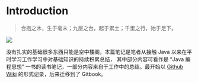 # Introduction

> 合抱之木，生于毫末；九层之台，起于累土；千里之行，始于足下。


![](https://jverson.oss-cn-beijing.aliyuncs.com/897a82d0c231c426b7896f5e47ed380f.jpg)



没有扎实的基础很多东西只能是空中楼阁，本篇笔记是笔者从接触 Java 以来在平时学习工作学习中对基础知识的持续积累总结， 其中部分内容可看作是 “Java 编程思想” 一书的读书笔记，一部分内容来自于工作中的总结。最开始以 [Github Wiki](https://github.com/jiwenxing/thinking-in-java/wiki) 的形式记录，后来迁移到了 Gitbook。


